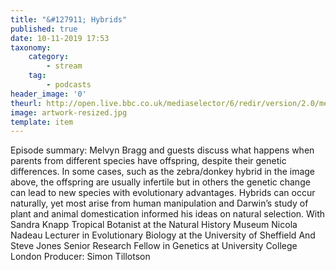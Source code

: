 ```yaml
---
title: "&#127911; Hybrids"
published: true
date: 10-11-2019 17:53
taxonomy:
    category:
        - stream
    tag:
        - podcasts
header_image: '0'
theurl: http://open.live.bbc.co.uk/mediaselector/6/redir/version/2.0/mediaset/audio-nondrm-download/proto/http/vpid/p07slpq9.mp3
image: artwork-resized.jpg
template: item
--- 
```

Episode summary: Melvyn Bragg and guests discuss what happens when parents from different species have offspring, despite their genetic differences. In some cases, such as the zebra/donkey hybrid in the image above, the offspring are usually infertile but in others the genetic change can lead to new species with evolutionary advantages. Hybrids can occur naturally, yet most arise from human manipulation and Darwin’s study of plant and animal domestication informed his ideas on natural selection. With Sandra Knapp Tropical Botanist at the Natural History Museum Nicola Nadeau Lecturer in Evolutionary Biology at the University of Sheffield And Steve Jones Senior Research Fellow in Genetics at University College London Producer: Simon Tillotson
